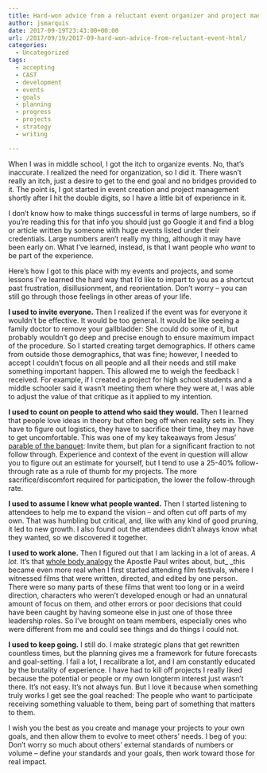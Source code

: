 ```yaml
---
title: Hard-won advice from a reluctant event organizer and project manager
author: jsmarquis
date: 2017-09-19T23:43:00+00:00
url: /2017/09/19/2017-09-hard-won-advice-from-reluctant-event-html/
categories:
  - Uncategorized
tags:
  - accepting
  - CAST
  - development
  - events
  - goals
  - planning
  - progress
  - projects
  - strategy
  - writing

---
```

When I was in middle school, I got the itch to organize events. No, that&#8217;s inaccurate. I realized the need for organization, so I did it. There wasn&#8217;t really an itch, just a desire to get to the end goal and no bridges provided to it. The point is, I got started in event creation and project management shortly after I hit the double digits, so I have a little bit of experience in it.

I don&#8217;t know how to make things successful in terms of large numbers, so if you&#8217;re reading this for that info you should just go Google it and find a blog or article written by someone with huge events listed under their credentials. Large numbers aren&#8217;t really my thing, although it may have been early on. What I&#8217;ve learned, instead, is that I want people who _want_ to be part of the experience.

Here&#8217;s how I got to this place with my events and projects, and some lessons I&#8217;ve learned the hard way that I&#8217;d like to impart to you as a shortcut past frustration, disillusionment, and reorientation. Don&#8217;t worry &#8211; you can still go through those feelings in other areas of your life.

**I used to invite everyone.** Then I realized if the event was for everyone it wouldn&#8217;t be effective. It would be too general. It would be like seeing a family doctor to remove your gallbladder: She could do some of it, but probably wouldn&#8217;t go deep and precise enough to ensure maximum impact of the procedure. So I started creating target demographics. If others came from outside those demographics, that was fine; however, I needed to accept I couldn&#8217;t focus on all people and all their needs and still make something important happen. This allowed me to weigh the feedback I received. For example, if I created a project for high school students and a middle schooler said it wasn&#8217;t meeting them where they were at, I was able to adjust the value of that critique as it applied to my intention.

**I used to count on people to attend who said they would.** Then I learned that people love ideas in theory but often beg off when reality sets in. They have to figure out logistics, they have to sacrifice their time, they may have to get uncomfortable. This was one of my key takeaways from Jesus&#8217; <a href="https://www.biblegateway.com/passage/?search=Luke%2014:15-24" target="_blank">parable of the banquet</a>: Invite them, but plan for a significant fraction to not follow through. Experience and context of the event in question will allow you to figure out an estimate for yourself, but I tend to use a 25-40% follow-through rate as a rule of thumb for my projects. The more sacrifice/discomfort required for participation, the lower the follow-through rate.

**I used to assume I knew what people wanted.** Then I started listening to attendees to help me to expand the vision &#8211; and often cut off parts of my own. That was humbling but critical, and, like with any kind of good pruning, it led to new growth. I also found out the attendees didn&#8217;t always know what they wanted, so we discovered it together.

**I used to work alone.** Then I figured out that I am lacking in a lot of areas. _A lot._ It&#8217;s that&nbsp;<a href="https://www.biblegateway.com/passage/?search=1%20Corinthians%2012:12-27" target="_blank">whole body analogy</a> the Apostle Paul writes about, but_&nbsp;_this became even more real when I first started attending film festivals, where I witnessed films that were written, directed, and edited by one person. There were so many parts of these films that went too long or in a weird direction, characters who weren&#8217;t developed enough or had an unnatural amount of focus on them, and other errors or poor decisions that could have been caught by having someone else in just one of those three leadership roles. So I&#8217;ve brought on team members, especially ones who were different from me and could see things and do things I could not.

**I used to keep going.** I still do. I make strategic plans that get rewritten countless times, but the planning gives me a framework for future forecasts and goal-setting. I fail a lot, I recalibrate a lot, and I am constantly educated by the brutality of experience. I have had to kill off projects I really liked because the potential or people or my own longterm interest just wasn&#8217;t there. It&#8217;s not easy. It&#8217;s not always fun. But I love it because when something truly works I get see the goal reached: The people who want to participate receiving something valuable to them, being part of something that matters to them.

I wish you the best as you create and manage your projects to your own goals, and then allow them to evolve to meet others&#8217; needs. I beg of you: Don&#8217;t worry so much about others&#8217; external standards of numbers or volume &#8211; define your standards and your goals, then work toward those for real impact.